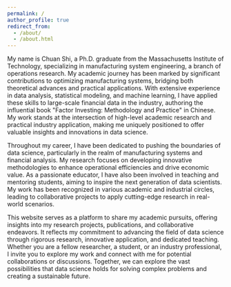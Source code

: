 ```yaml
---
permalink: /
author_profile: true
redirect_from: 
  - /about/
  - /about.html
---
```


My name is Chuan Shi, a Ph.D. graduate from the Massachusetts Institute of Technology, specializing in manufacturing system engineering, a branch of operations research. My academic journey has been marked by significant contributions to optimizing manufacturing systems, bridging both theoretical advances and practical applications. With extensive experience in data analysis, statistical modeling, and machine learning, I have applied these skills to large-scale financial data in the industry, authoring the influential book "Factor Investing: Methodology and Practice" in Chinese. My work stands at the intersection of high-level academic research and practical industry application, making me uniquely positioned to offer valuable insights and innovations in data science.

Throughout my career, I have been dedicated to pushing the boundaries of data science, particularly in the realm of manufacturing systems and financial analysis. My research focuses on developing innovative methodologies to enhance operational efficiencies and drive economic value. As a passionate educator, I have also been involved in teaching and mentoring students, aiming to inspire the next generation of data scientists. My work has been recognized in various academic and industrial circles, leading to collaborative projects to apply cutting-edge research in real-world scenarios. 

This website serves as a platform to share my academic pursuits, offering insights into my research projects, publications, and collaborative endeavors. It reflects my commitment to advancing the field of data science through rigorous research, innovative application, and dedicated teaching. Whether you are a fellow researcher, a student, or an industry professional, I invite you to explore my work and connect with me for potential collaborations or discussions. Together, we can explore the vast possibilities that data science holds for solving complex problems and creating a sustainable future.
